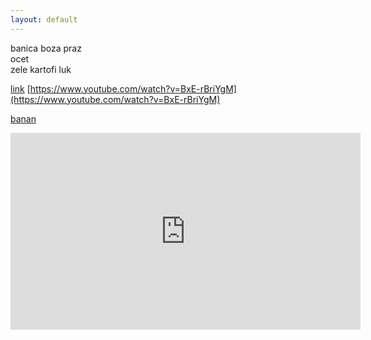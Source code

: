 ```yaml
---
layout: default
---
```

banica
boza
praz  
ocet  
zele 
kartofi 
luk    

[link](https://www.youtube.com/watch?v=BxE-rBriYgM)
[https://www.youtube.com/watch?v=BxE-rBriYgM](https://www.youtube.com/watch?v=BxE-rBriYgM)

[banan](https://zloboslav.github.io/2018/08/20/bananas.html)

<iframe width="560" height="315" src="https://www.youtube.com/embed/BxE-rBriYgM" title="YouTube video player" frameborder="0" allow="accelerometer; autoplay; clipboard-write; encrypted-media; gyroscope; picture-in-picture" allowfullscreen></iframe>
